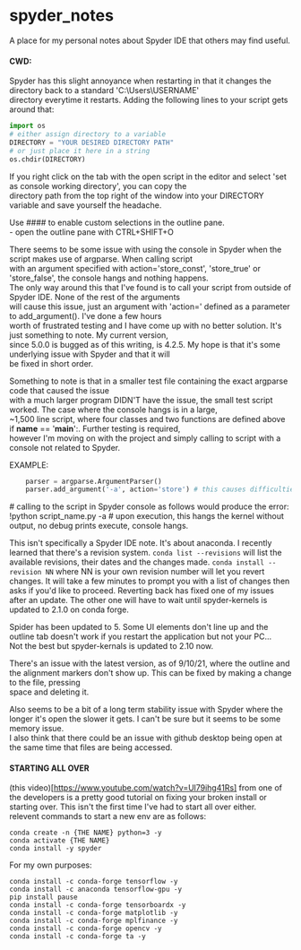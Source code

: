 # spyder_notes
A place for my personal notes about Spyder IDE that others may find useful.

#### CWD:
Spyder has this slight annoyance when restarting in that it changes the directory back to a standard 'C:\Users\USERNAME\'  
directory everytime it restarts. Adding the following lines to your script gets around that:
```python
import os
# either assign directory to a variable
DIRECTORY = "YOUR DESIRED DIRECTORY PATH"
# or just place it here in a string
os.chdir(DIRECTORY)
```

If you right click on the tab with the open script in the editor and select 'set as console working directory', you can copy the  
directory path from the top right of the window into your DIRECTORY variable and save yourself the headache.

Use #### to enable custom selections in the outline pane.  
	- open the outline pane with CTRL+SHIFT+O  


 There seems to be some issue with using the console in Spyder when the script makes use of argparse. When calling script  
with an argument specified with action='store_const', 'store_true' or 'store_false', the console hangs and nothing happens.  
The only way around this that I've found is to call your script from outside of Spyder IDE. None of the rest of the arguments  
will cause this issue, just an argument with 'action=' defined as a parameter to add_argument(). I've done a few hours  
worth of frustrated testing and I have come up with no better solution. It's just something to note. My current version,  
since 5.0.0 is bugged as of this writing, is 4.2.5. My hope is that it's some underlying issue with Spyder and that it will  
be fixed in short order.

 Something to note is that in a smaller test file containing the exact argparse code that caused the issue  
with a much larger program DIDN'T have the issue, the small test script worked. The case where the console hangs is in a large,  
~1,500 line script, where four classes and two functions are defined above if __name__ == '__main__':. Further testing is required,  
however I'm moving on with the project and simply calling to script with a console not related to Spyder.

EXAMPLE:
```python
	parser = argparse.ArgumentParser()
	parser.add_argument('-a', action='store') # this causes difficulties, I'm unsure why. TODO: add what the difficulties are, find out, with the latest update, if this still happens.  
```
\# calling to the script in Spyder console as follows would produce the error:
!python script_name.py -a # upon execution, this hangs the kernel without output, no debug prints execute, console hangs.


This isn't specifically a Spyder IDE note. It's about anaconda. I recently learned that there's a revision system. ```conda list --revisions``` will list the available revisions, their dates and the changes made. ```conda install --revision NN``` where NN is your own revision number will let you revert changes. It will take a few minutes to prompt you with a list of changes then asks if you'd like to proceed. Reverting back has fixed one of my issues after an update. The other one will have to wait until spyder-kernels is updated to 2.1.0 on conda forge.  

Spider has been updated to 5. Some UI elements don't line up and the outline tab doesn't work if you restart the application but not your PC...  
Not the best but spyder-kernals is updated to 2.10 now.  


There's an issue with the latest version, as of 9/10/21, where the outline and the alignment markers don't show up. This can be fixed by making a change to the file, pressing  
space and deleting it.  

Also seems to be a bit of a long term stability issue with Spyder where the longer it's open the slower it gets. I can't be sure but it seems to be some memory issue.  
I also think that there could be an issue with github desktop being open at the same time that files are being accessed.  

#### STARTING ALL OVER
(this video)[https://www.youtube.com/watch?v=Ul79ihg41Rs] from one of the developers is a pretty good tutorial on fixing your broken install or starting over. This isn't the first time I've had to start all over either.  
relevent commands to start a new env are as follows:
```
conda create -n {THE NAME} python=3 -y  
conda activate {THE NAME}  
conda install -y spyder  
```

For my own purposes:  
```
conda install -c conda-forge tensorflow -y  
conda install -c anaconda tensorflow-gpu -y  
pip install pause  
conda install -c conda-forge tensorboardx -y  
conda install -c conda-forge matplotlib -y  
conda install -c conda-forge mplfinance -y  
conda install -c conda-forge opencv -y  
conda install -c conda-forge ta -y  
```

